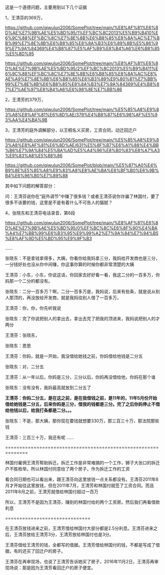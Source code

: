 这是一个道德问题，主要用到以下几个证据


1，王清芬的369万，

https://github.com/qiwulun2006/SomePlot/tree/main/%E8%AF%81%E6%8D%AE%E7%9B%AE%E5%BD%95/1%EF%BC%8C2013%E5%B9%B410%E6%9C%88%EF%BC%8C%E7%8E%8B%E6%B8%85%E8%8A%AC%E7%BB%99%E7%8E%8B%E6%B8%85%E8%8A%B3%E6%89%8B%E5%86%99%E7%9A%84369%E4%B8%87%E5%AF%B9%E8%B4%A6%E6%B8%85%E5%8D%95

https://github.com/qiwulun2006/SomePlot/tree/main/%E8%AF%81%E6%8D%AE%E7%9B%AE%E5%BD%95/2%EF%BC%8C2013%E5%B9%B411%E6%9C%88%EF%BC%8C%E7%8E%8B%E6%B8%85%E8%8A%AC%E8%AE%A9%E7%8E%8B%E6%B8%85%E6%B3%89%E9%80%81%E7%BB%99%E7%8E%8B%E6%B8%85%E8%8A%B3%E7%9A%84369%E4%B8%87%E7%AE%97%E8%B4%A6%E6%98%8E%E7%BB%86


2，王清芳的379万，

https://github.com/qiwulun2006/SomePlot/tree/main/%E5%85%A8%E9%83%A8%E8%AF%81%E6%8D%AE/379%E4%B8%87%E6%98%AF%E5%93%AA%E4%BA%9B


3，王清芳的庭外调解部分，以王桐名义买房，工资合同，动迁回迁户

https://github.com/qiwulun2006/SomePlot/tree/main/%E5%85%A8%E9%83%A8%E8%AF%81%E6%8D%AE/631%E5%8F%B7%E6%A1%88%E4%BB%B6%E7%9A%84%E5%BA%AD%E5%A4%96%E8%B0%83%E8%A7%A3%E9%83%A8%E5%88%86

https://github.com/qiwulun2006/SomePlot/blob/main/%E5%87%A0%E4%B9%8E%E5%85%A8%E9%83%A8%E8%AE%BA%E8%BF%B0%E6%9B%B4%E6%96%B0%E7%89%88

其中如下问题的解答部分：

问：王清芬说你在“庭外调节”中赚了很多钱？或者王清芬说你诈骗了林国付，要了很多不该要的钱，这里是不是有着什么不可告人的猫腻？


4，张晓东和王清芬电话录音，第6段

https://github.com/qiwulun2006/SomePlot/tree/main/%E8%AF%81%E6%8D%AE%E7%9B%AE%E5%BD%95/0%EF%BC%8C%E6%8F%90%E4%BA%A4%E7%BB%99%E6%B3%95%E9%99%A2%E7%9A%84%E7%94%B5%E8%AF%9D%E5%BD%95%E9%9F%B3

......

张晓东：不是拿钱拿得多，大姨，你看你给我妈拿三分，我妈给开发商也是三分，一分钱好处也没从你中间赚，你这事你算的时候你都非常清楚的大姨

王清芬：小东，小东，你说这话，你回家去好好看一看，我这二分的一百多万，你妈那一个二分的都没有。

张晓东：二分一百多万？啊，二分一百多万是，我妈说，后来有些条，就是说从别人那顶的，再没放给开发商，就是我妈往别人借了一百多万，

王清芬：你，你，你先听我说

张晓东：完了你说把别人的拿出去，拿出去完了把我的顶进来，我妈说把别人的才两分

王清芬：张晓东，

张晓东：恩恩

王清芬：你妈，就是一开始，我没借给她钱之前，你妈借给他钱是二分五

张晓东：对，二分五

王清芬：从一年以后，你妈是三分，三分以后，你妈再没借给他，你妈在那个谁

张晓东：没有没有，我妈最高就放到二分五了

**王清芬：你妈二分五，是在这之前，是在我借钱之前，是11年的，11年5月份开始借给她钱是二分五，后来你妈是三分，借我的钱都是三分。完了之后你妈停止不借给他钱以后，给我打条都是二分。。。**

张晓东：不是，那大姨，那你现在要钱就想要330万，那三百三十万，那法院那些钱

王清芬：三百三十万，我还有呢
......

==============================================================

林国付雇佣王清芳帮助拆迁。拆迁工作是非常难搞的一个工作，狮子大张口的拆迁户不胜枚举。所以林国付同意给了两个房子，作为拆迁工作的工资

看合同日期也可以看出来，跟王清芬向这里放钱一点关系都没有。王清芬2011年8月才开始往这里放钱，但在2011年7月，王清芳和林国付就签了工资合同。而且2011年8月之前，王清芳就借给林国付超过一百万

所以，王清芳不是因为王清芬，赚到的林国付给的两个工资房。然后我们再看借款利息

==============================

在王清芬放钱进来之前，王清芳借给林国付大部分都是2.5分利息。王清芬进来之后，王清芬放给王清芳3分，王清芳放给林国付也是3分。

王清芬借给王清芳的钱，全都写的借据。王清芳借给林国付的钱，不都是写成了借据，有的还买了回迁户的房子。

王清芬在再审现场，也说了王清芳告诉她买了房子，2016年11月2日，王清芬再审现场说：那是因为王清芳看回迁户的房子便宜。
